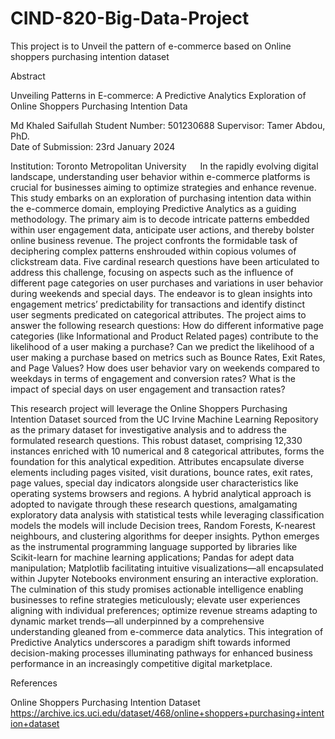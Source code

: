 # CIND-820-Big-Data-Project
This project is to Unveil the pattern of e-commerce based on Online shoppers purchasing intention dataset


Abstract

Unveiling Patterns in E-commerce: A Predictive Analytics Exploration of Online Shoppers Purchasing Intention Data




Md Khaled Saifullah
Student Number: 501230688
Supervisor: Tamer Abdou, PhD.			
Date of Submission: 23rd January 2024


Institution: Toronto Metropolitan University
 
In the rapidly evolving digital landscape, understanding user behavior within e-commerce platforms is crucial for businesses aiming to optimize strategies and enhance revenue. This study embarks on an exploration of purchasing intention data within the e-commerce domain, employing Predictive Analytics as a guiding methodology. The primary aim is to decode intricate patterns embedded within user engagement data, anticipate user actions, and thereby bolster online business revenue.
The project confronts the formidable task of deciphering complex patterns enshrouded within copious volumes of clickstream data. Five cardinal research questions have been articulated to address this challenge, focusing on aspects such as the influence of different page categories on user purchases and variations in user behavior during weekends and special days. The endeavor is to glean insights into engagement metrics’ predictability for transactions and identify distinct user segments predicated on categorical attributes. The project aims to answer the following research questions:
How do different informative page categories (like Informational and Product Related pages) contribute to the likelihood of a user making a purchase?
Can we predict the likelihood of a user making a purchase based on metrics such as Bounce Rates, Exit Rates, and Page Values?
How does user behavior vary on weekends compared to weekdays in terms of engagement and conversion rates?
What is the impact of special days on user engagement and transaction rates?

This research project will leverage the Online Shoppers Purchasing Intention Dataset sourced from the UC Irvine Machine Learning Repository as the primary dataset for investigative analysis and to address the formulated research questions. This robust dataset, comprising 12,330 instances enriched with 10 numerical and 8 categorical attributes, forms the foundation for this analytical expedition. Attributes encapsulate diverse elements including pages visited, visit durations, bounce rates, exit rates, page values, special day indicators alongside user characteristics like operating systems browsers and regions.
A hybrid analytical approach is adopted to navigate through these research questions, amalgamating exploratory data analysis with statistical tests while leveraging classification models the models will include Decision trees, Random Forests, K-nearest neighbours, and clustering algorithms for deeper insights. Python emerges as the instrumental programming language supported by libraries like Scikit-learn for machine learning applications; Pandas for adept data manipulation; Matplotlib facilitating intuitive visualizations—all encapsulated within Jupyter Notebooks environment ensuring an interactive exploration.
The culmination of this study promises actionable intelligence enabling businesses to refine strategies meticulously; elevate user experiences aligning with individual preferences; optimize revenue streams adapting to dynamic market trends—all underpinned by a comprehensive understanding gleaned from e-commerce data analytics. This integration of Predictive Analytics underscores a paradigm shift towards informed decision-making processes illuminating pathways for enhanced business performance in an increasingly competitive digital marketplace.
 
References

Online Shoppers Purchasing Intention Dataset
https://archive.ics.uci.edu/dataset/468/online+shoppers+purchasing+intention+dataset 

